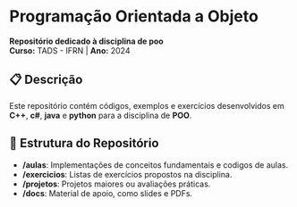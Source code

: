 # Programação Orientada a Objeto

**Repositório dedicado à disciplina de poo**  
**Curso:** TADS - IFRN | **Ano:** 2024 

## 📋 Descrição  
Este repositório contém códigos, exemplos e exercícios desenvolvidos em **C++**, **c#**, **java** e **python** para a disciplina de **POO**.

## 📂 Estrutura do Repositório  
- **/aulas**: Implementações de conceitos fundamentais e codigos de aulas.  
- **/exercicios**: Listas de exercícios propostos na disciplina.  
- **/projetos**: Projetos maiores ou avaliações práticas.  
- **/docs**: Material de apoio, como slides e PDFs.  

 
